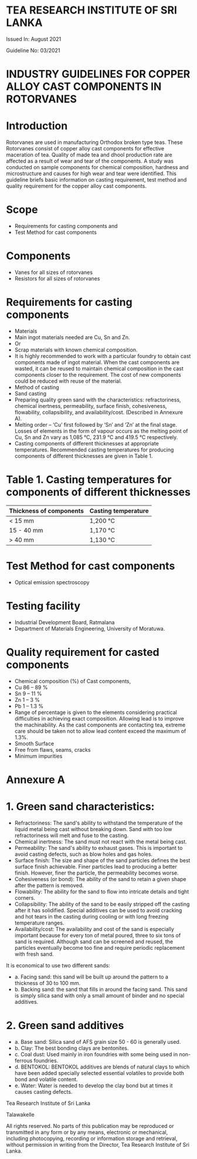 # TEA RESEARCH INSTITUTE OF SRI LANKA

Issued In: August 2021

Guideline No: 03/2021

# INDUSTRY GUIDELINES FOR COPPER ALLOY CAST COMPONENTS IN ROTORVANES

# Introduction

Rotorvanes are used in manufacturing Orthodox broken type teas. These Rotorvanes consist of copper alloy cast components for effective maceration of tea. Quality of made tea and dhool production rate are affected as a result of wear and tear of the components. A study was conducted on sample components for chemical composition, hardness and microstructure and causes for high wear and tear were identified. This guideline briefs basic information on casting requirement, test method and quality requirement for the copper alloy cast components.

# Scope

- Requirements for casting components and
- Test Method for cast components

# Components

- Vanes for all sizes of rotorvanes
- Resistors for all sizes of rotorvanes

# Requirements for casting components

- Materials
- Main ingot materials needed are Cu, Sn and Zn.
- Or
- Scrap materials with known chemical composition.
- It is highly recommended to work with a particular foundry to obtain cast components made of ingot material. When the cast components are wasted, it can be reused to maintain chemical composition in the cast components closer to the requirement. The cost of new components could be reduced with reuse of the material.
- Method of casting
- Sand casting
- Preparing quality green sand with the characteristics: refractoriness, chemical inertness, permeability, surface finish, cohesiveness, flowability, collapsibility, and availability/cost. (Described in Annexure A).
- Melting order – ‘Cu’ first followed by ‘Sn’ and ‘Zn’ at the final stage. Losses of elements in the form of vapour occurs as the melting point of Cu, Sn and Zn vary as 1,085 °C, 231.9 °C and 419.5 °C respectively.
- Casting components of different thicknesses at appropriate temperatures. Recommended casting temperatures for producing components of different thicknesses are given in Table 1.
# Table 1. Casting temperatures for components of different thicknesses

|Thickness of components|Casting temperature|
|---|---|
|&lt; 15 mm|1,200 °C|
|15 - 40 mm|1,170 °C|
|&gt; 40 mm|1,130 °C|

# Test Method for cast components

- Optical emission spectroscopy

# Testing facility

- Industrial Development Board, Ratmalana
- Department of Materials Engineering, University of Moratuwa.

# Quality requirement for casted components

- Chemical composition (%) of Cast components,
- Cu 86 – 89 %
- Sn 9 – 11 %
- Zn 1 – 3 %
- Pb 1 – 1.3 %
- Range of percentage is given to the elements considering practical difficulties in achieving exact composition. Allowing lead is to improve the machinability. As the cast components are contacting tea, extreme care should be taken not to allow lead content exceed the maximum of 1.3%.
- Smooth Surface
- Free from flaws, seams, cracks
- Minimum impurities
# Annexure A

# 1. Green sand characteristics:

- Refractoriness: The sand's ability to withstand the temperature of the liquid metal being cast without breaking down. Sand with too low refractoriness will melt and fuse to the casting.
- Chemical inertness: The sand must not react with the metal being cast.
- Permeability: The sand's ability to exhaust gases. This is important to avoid casting defects, such as blow holes and gas holes.
- Surface finish: The size and shape of the sand particles defines the best surface finish achievable. Finer particles lead to producing a better finish. However, finer the particle, the permeability becomes worse.
- Cohesiveness (or bond): The ability of the sand to retain a given shape after the pattern is removed.
- Flowability: The ability for the sand to flow into intricate details and tight corners.
- Collapsibility: The ability of the sand to be easily stripped off the casting after it has solidified. Special additives can be used to avoid cracking and hot tears in the casting during cooling or with long freezing temperature ranges.
- Availability/cost: The availability and cost of the sand is especially important because for every ton of metal poured, three to six tons of sand is required. Although sand can be screened and reused, the particles eventually become too fine and require periodic replacement with fresh sand.

It is economical to use two different sands:

- a. Facing sand: this sand will be built up around the pattern to a thickness of 30 to 100 mm.
- b. Backing sand: the sand that fills in around the facing sand. This sand is simply silica sand with only a small amount of binder and no special additives.

# 2. Green sand additives

- a. Base sand: Silica sand of AFS grain size 50 - 60 is generally used.
- b. Clay: The best bonding clays are bentonites.
- c. Coal dust: Used mainly in iron foundries with some being used in non-ferrous foundries.
- d. BENTOKOL: BENTOKOL additives are blends of natural clays to which have been added specially selected essential volatiles to provide both bond and volatile content.
- e. Water: Water is needed to develop the clay bond but at times it causes casting defects.

Tea Research Institute of Sri Lanka

Talawakelle


All rights reserved. No parts of this publication may be reproduced or transmitted in any form or by any means, electronic or mechanical, including photocopying, recording or information storage and retrieval, without permission in writing from the Director, Tea Research Institute of Sri Lanka.